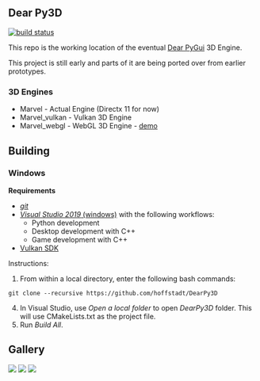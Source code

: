 ## Dear Py3D

[![build status](https://github.com/hoffstadt/DearPy3D/workflows/Windows%20Builds/badge.svg?branch=master)](https://github.com/hoffstadt/DearPy3D/actions?workflow=Windows%20Builds)

This repo is the working location of the eventual [Dear PyGui](https://github.com/hoffstadt/DearPyGui) 3D Engine.

This project is still early and parts of it are being ported over from earlier prototypes.

### 3D Engines
* Marvel - Actual Engine (Directx 11 for now)
* Marvel_vulkan - Vulkan 3D Engine
* Marvel_webgl - WebGL 3D Engine - [demo](https://hoffstadt.github.io/Marvel/)


## Building
### Windows
**Requirements**
- [_git_](https://git-scm.com/)
- [_Visual Studio 2019_ (windows)](https://visualstudio.microsoft.com/vs/) with the following workflows:
  * Python development
  * Desktop development with C++
  * Game development with C++
- [Vulkan SDK](https://vulkan.lunarg.com/)

Instructions:
1. From within a local directory, enter the following bash commands:
```
git clone --recursive https://github.com/hoffstadt/DearPy3D
```
4. In Visual Studio, use _Open a local folder_ to open _DearPy3D_ folder. This will use CMakeLists.txt as the project file.
5. Run _Build All_.

## Gallery
![](https://github.com/hoffstadt/DearPyGui/blob/assets/3d_demo_3.png)
![](https://github.com/hoffstadt/DearPyGui/blob/assets/3d_demo_1.png)
![](https://github.com/hoffstadt/DearPyGui/blob/assets/3d_demo_2.png)
